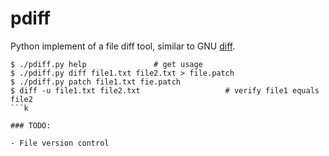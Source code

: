 # pdiff

Python implement of a file diff tool, similar to GNU [diff](https://www.gnu.org/software/diffutils/manual/html_node/diff-Options.html).

```console
$ ./pdiff.py help				# get usage
$ ./pdiff.py diff file1.txt file2.txt > file.patch
$ ./pdiff.py patch file1.txt fie.patch
$ diff -u file1.txt file2.txt                   # verify file1 equals file2
```k

### TODO:

- File version control